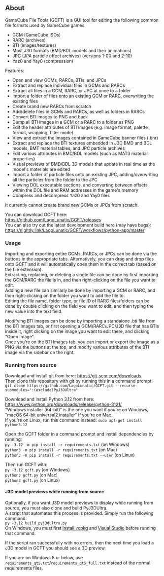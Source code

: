 
## About

GameCube File Tools (GCFT) is a GUI tool for editing the following common file formats used by GameCube games:
* GCM (GameCube ISOs)
* RARC (archives)
* BTI (images/textures)
* Most J3D formats (BMD/BDL models and their animations)
* JPC (JPA particle effect archives) (versions 1-00 and 2-10)
* Yaz0 and Yay0 (compression)

Features:
* Open and view GCMs, RARCs, BTIs, and JPCs
* Extract and replace individual files in GCMs and RARCs
* Extract all files in a GCM, RARC, or JPC at once to a folder
* Import a folder of files onto an existing GCM or RARC, overwriting the existing files
* Create brand new RARCs from scratch
* Add/delete files in GCMs and RARCs, as well as folders in RARCs
* Convert BTI images to PNG and back
* Dump all BTI images in a GCM or a RARC to a folder as PNG
* Edit the header attributes of BTI images (e.g. image format, palette format, wrapping, filter mode)
* View and extract the images contained in GameCube banner files (.bnr)
* Extract and replace the BTI textures embedded in J3D BMD and BDL models, BMT material tables, and JPC particle archives
* Edit various attributes in BMD/BDL models (such as MAT3 material properties)
* Visual previews of BMD/BDL 3D models that update in real time as the model's materials are edited
* Import a folder of particle files onto an existing JPC, adding/overwriting all the particles from the folder to the JPC
* Viewing DOL executable sections, and converting between offsets within the DOL file and RAM addresses in the game's memory
* Compress and decompress Yaz0 and Yay0 files

It currently cannot create brand new GCMs or JPCs from scratch.  

You can download GCFT here: https://github.com/LagoLunatic/GCFT/releases  
You can also try out the latest development build here (may have bugs): https://nightly.link/LagoLunatic/GCFT/workflows/python-app/master  

### Usage

Importing and exporting entire GCMs, RARCs, or JPCs can be done via the buttons in the appropriate tabs. Alternatively, you can drag and drop files onto GCFT and it will automatically open them in the correct tab (based on the file extension).  
Extracting, replacing, or deleting a single file can be done by first importing the GCM/RARC the file is in, and then right-clicking on the file you want to edit.  
Adding a new file can similarly be done by importing a GCM or RARC, and then right-clicking on the folder you want to add the file to.  
Editing the file name, folder type, or file ID of RARC files/folders can be done by double clicking on the field you want to edit, and then typing the new value into the text field.

Modifying BTI images can be done by importing a standalone .bti file from the BTI Images tab, or first opening a GCM/RARC/JPC/J3D file that has BTIs inside it, right clicking on the image you want to edit there, and clicking "Open Image".  
Once you're on the BTI Images tab, you can import or export the image as a PNG via the buttons at the top, and modify various attributes of the BTI image via the sidebar on the right.  

### Running from source

Download and install git from here: https://git-scm.com/downloads  
Then clone this repository with git by running this in a command prompt:  
`git clone https://github.com/LagoLunatic/GCFT.git --recurse-submodules=":(exclude)PyJ3DUltra"`  

Download and install Python 3.12 from here: https://www.python.org/downloads/release/python-3121/  
"Windows installer (64-bit)" is the one you want if you're on Windows, "macOS 64-bit universal2 installer" if you're on Mac.  
If you're on Linux, run this command instead: `sudo apt-get install python3.12`  

Open the GCFT folder in a command prompt and install dependencies by running:  
`py -3.12 -m pip install -r requirements.txt` (on Windows)  
`python3 -m pip install -r requirements.txt` (on Mac)  
`python3 -m pip install -r requirements.txt --user` (on Linux)  

Then run GCFT with:  
`py -3.12 gcft.py` (on Windows)  
`python3 gcft.py` (on Mac)  
`python3 gcft.py` (on Linux)  

#### J3D model previews while running from source

Optionally, if you want J3D model previews to display while running from source, you must also clone and build PyJ3DUltra.  
A script that automates this process is provided. Simply run the following command:  
`py -3.12 build_pyj3dultra.py`  
On Windows, you must first [install vcpkg](https://vcpkg.io/en/getting-started) and [Visual Studio](https://visualstudio.microsoft.com/vs/community/) before running that command.  

If the script ran successfully with no errors, then the next time you load a J3D model in GCFT you should see a 3D preview.

If you are on Windows 8 or below, use `requirements_qt5.txt`/`requirements_qt5_full.txt` instead of the normal requirements files.  
